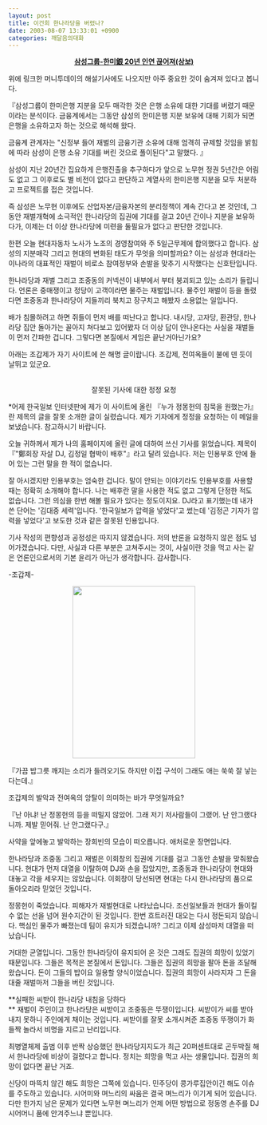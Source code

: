 ```yaml
---
layout: post
title: 이건희 한나라당을 버렸나?
date: 2003-08-07 13:33:01 +0900
categories: 깨달음의대화
---
```

<p align="center">
  <a href="http://www.moneytoday.co.kr/news/view/2003080616502865507.html target=new"><b>삼성그룹-한미銀 20년 인연 끊어져(상보)</b></a>
</p>

위에 링크한 머니투데이의 해설기사에도 나오지만 아주 중요한 것이 숨겨져 있다고 봅니다.

『삼성그룹이 한미은행 지분을 모두 매각한 것은 은행 소유에 대한 기대를 버렸기 때문이라는 분석이다. 금융계에서는 그동안 삼성의 한미은행 지분 보유에 대해 기회가 되면 은행을 소유하고자 하는 것으로 해석해 왔다. 

금융계 관계자는 "신정부 들어 재벌의 금융기관 소유에 대해 엄격히 규제할 것임을 밝힘에 따라 삼성이 은행 소유 기대를 버린 것으로 풀이된다"고 말했다. 』

삼성이 지난 20년간 집요하게 은행진출을 추구하다가 앞으로 노무현 정권 5년간은 어림도 없고 그 이후로도 별 비전이 없다고 판단하고 계열사의 한미은행 지분을 모두 처분하고 프로젝트를 접은 것입니다. 

즉 삼성은 노무현 이후에도 산업자본/금융자본의 분리정책이 계속 간다고 본 것인데, 그동안 재벌개혁에 소극적인 한나라당의 집권에 기대를 걸고 20년 간이나 지분을 보유하다가, 이제는 더 이상 한나라당에 미련을 둘필요가 없다고 판단한 것입니다. 

한편 오늘 현대자동차 노사가 노조의 경영참여와 주 5일근무제에 합의했다고 합니다. 삼성의 지분매각 그리고 현대의 변화된 태도가 무엇을 의미할까요? 이는 삼성과 현대라는 이나라의 대표적인 재벌이 비로소 참여정부와 손발을 맞추기 시작했다는 신호탄입니다. 

한나라당과 재벌 그리고 조중동의 커넥션이 내부에서 부터 붕괴되고 있는 소리가 들립니다. 언론은 중매쟁이고 정당이 고객이라면 물주는 재벌입니다. 물주인 재벌이 등을 돌렸다면 조중동과 한나라당이 지들끼리 북치고 장구치고 해봤자 소용없는 일입니다. 

배가 침몰하려고 하면 쥐들이 먼저 배를 떠난다고 합니다. 내시당, 고자당, 환관당, 한나라당 집안 돌아가는 꼴아지 쳐다보고 있어봤자 더 이상 답이 안나온다는 사실을 재벌들이 먼저 간파한 겁니다. 그렇다면 본질에서 게임은 끝난거아닌가요?

아래는 조갑제가 자기 사이트에 쓴 해명 글이랍니다. 조갑제, 전여옥들이 불에 덴 듯이 날뛰고 있군요.

<p align="center">
  <br />잘못된 기사에 대한 정정 요청
</p>

*어제 한국일보 인터넷판에 제가 이 사이트에 올린 『누가 정몽헌의 침묵을 원했는가』란 제목의 글을 잘못 소개한 글이 실렸습니다. 제가 기자에게 정정을 요청하는 이 메일을 보냈습니다. 참고하시기 바랍니다.   


오늘 귀하께서 제가 나의 홈페이지에 올린 글에 대하여 쓰신 기사를 읽었습니다. 제목이 『"鄭회장 자살 DJ, 김정일 협박이 배후"』라고 달려 있습니다. 저는 인용부호 안에 들어 있는 그런 말을 한 적이 없습니다. 

잘 아시겠지만 인용부호는 엄숙한 겁니다. 말이 안되는 이야기라도 인용부호를 사용할 때는 정확히 소개해야 합니다. 나는 배후란 말을 사용한 적도 없고 그렇게 단정한 적도 없습니다. 그런 의심을 한번 해볼 필요가 있다는 정도이지요. DJ라고 표기했는데 내가 쓴 단어는 '김대중 세력'입니다. '한국일보가 압력을 넣었다'고 썼는데 '김정곤 기자가 압력을 넣었다'고 보도한 것과 같은 잘못된 인용입니다. 

기사 작성의 편향성과 공정성은 따지지 않겠습니다. 저의 반론을 요청하지 않은 점도 넘어가겠습니다. 다만, 사실과 다른 부분은 고쳐주시는 것이, 사실이란 것을 먹고 사는 같은 언론인으로서의 기본 윤리가 아닌가 생각합니다. 감사합니다. 

-조갑제-

<p align="center">
  <img src="http://drkimz.com/technote/board/KDR/upimg/1060222094.jpg" width="246" height="345" border="0" />
</p>

<p align="left">
  『가끔 밥그릇 깨지는 소리가 들려오기도 하지만 이집 구석이 그래도 애는 쑥쑥 잘 낳는다는데.』
</p>조갑제의 발악과 전여옥의 앙탈이 의미하는 바가 무엇일까요? 

『난 아냐! 난 정몽헌의 등을 떠밀지 않았어. 그래 저기 저사람들이 그랬어. 난 안그랬다니까. 제발 믿어줘. 난 안그랬다구.』

사약을 앞에놓고 발악하는 장희빈의 모습이 떠오릅니다. 애처로운 장면입니다. 

한나라당과 조중동 그리고 재벌은 이회창의 집권에 기대를 걸고 그동안 손발을 맞춰왔습니다. 현대가 먼저 대열을 이탈하여 DJ와 손을 잡았지만, 조중동과 한나라당이 현대와 대놓고 각을 세우지는 않았습니다. 이회창이 당선되면 현대는 다시 한나라당의 품으로 돌아오리라 믿었던 것입니다. 

정몽헌이 죽었습니다. 피해자가 재벌현대로 나타났습니다. 조선일보들과 현대가 돌이킬 수 없는 선을 넘어 원수지간이 된 것입니다. 한번 흐트러진 대오는 다시 정돈되지 않습니다. 핵심인 물주가 빠졌는데 팀이 유지가 되겠습니까? 그리고 이제 삼성마저 대열을 떠났습니다. 

거대한 균열입니다. 그동안 한나라당이 유지되어 온 것은 그래도 집권의 희망이 있었기 때문입니다. 그들은 목적은 본질에서 돈입니다. 그들은 집권의 희망을 팔아 돈을 조달해 왔습니다. 돈이 그들의 밥이요 일용할 양식이었습니다. 집권의 희망이 사라지자 그 돈을 대줄 재벌마저 그들을 버린 것입니다. 

**실패한 씨받이 한나라당 내침을 당하다  
** 재벌이 주인이고 한나라당은 씨받이고 조중동은 뚜쟁이입니다. 씨받이가 씨를 받아내지 못하니 주인에게 채이는 것입니다. 씨받이를 잘못 소개시켜준 조중동 뚜쟁이가 화들짝 놀라서 비명을 지르고 난리입니다. 

최병열체제 출범 이후 반짝 상승했던 한나라당지지도가 최근 20퍼센트대로 곤두박질 해서 한나라당에 비상이 걸렸다고 합니다. 정치는 희망을 먹고 사는 생물입니다. 집권의 희망이 없다면 끝난 거죠. 

신당이 마뜩치 않긴 해도 희망은 그쪽에 있습니다. 민주당이 콩가루집안이긴 해도 이슈를 주도하고 있습니다. 시어미와 며느리의 싸움은 결국 며느리가 이기게 되어 있습니다. 다만 한가지 남은 문제가 있다면 노무현 며느리가 언제 어떤 방법으로 정동영 손주를 DJ 시어머니 품에 안겨주느냐 뿐입니다.